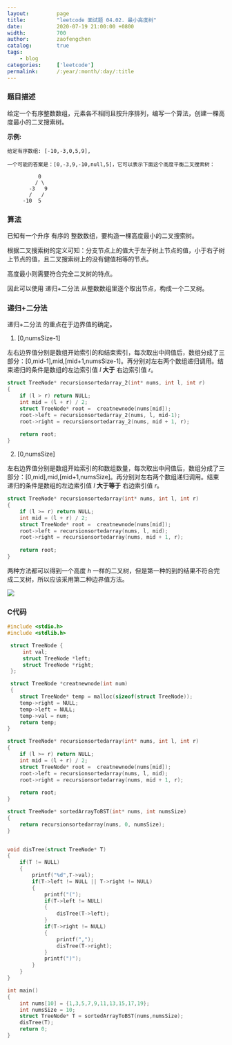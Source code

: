 ```yaml
---
layout:         page
title:          "leetcode 面试题 04.02. 最小高度树"
date:           2020-07-19 21:00:00 +0800
width:          700
author:         zaofengchen
catalog:        true
tags:
    - blog
categories:     ['leetcode']
permalink:      /:year/:month/:day/:title
---
```


<!-- 渲染公式 -->
<script src="{{ site.url }}/static/js/MathJax.js?config=TeX-AMS-MML_HTMLorMML" type="text/javascript"></script>
<script type="text/x-mathjax-config">
    MathJax.Hub.Config({
        tex2jax: {
        skipTags: ['script', 'noscript', 'style', 'textarea', 'pre'],
        inlineMath: [['$','$']]
        }
    });
</script>
<!-- 渲染公式 -->

### 题目描述
给定一个有序整数数组，元素各不相同且按升序排列，编写一个算法，创建一棵高度最小的二叉搜索树。

**示例:**
```
给定有序数组: [-10,-3,0,5,9],

一个可能的答案是：[0,-3,9,-10,null,5]，它可以表示下面这个高度平衡二叉搜索树：

          0 
         / \ 
       -3   9 
       /   / 
     -10  5 
```


### 算法
已知有一个升序 有序的 整数数组，要构造一棵高度最小的二叉搜索树。

根据二叉搜索树的定义可知：分支节点上的值大于左子树上节点的值，小于右子树上节点的值，且二叉搜索树上的没有健值相等的节点。

高度最小则需要符合完全二叉树的特点。

因此可以使用 递归+二分法 从整数数组里逐个取出节点，构成一个二叉树。

### 递归+二分法
递归+二分法 的重点在于边界值的确定。

1. [0,numsSize-1]

左右边界值分别是数组开始索引的和结束索引，每次取出中间值后，数组分成了三部分：[0,mid-1],mid,[mid+1,numsSize-1]。再分别对左右两个数组递归调用。结束递归的条件是数组的左边索引值 $l$ **大于** 右边索引值 $r$。

```C
struct TreeNode* recursionsortedarray_2(int* nums, int l, int r)
{
	if (l > r) return NULL;
	int mid = (l + r) / 2;
    struct TreeNode* root =  creatnewnode(nums[mid]);
    root->left = recursionsortedarray_2(nums, l, mid-1);
    root->right = recursionsortedarray_2(nums, mid + 1, r);
	
    return root;
}
```

2. [0,numsSize]

左右边界值分别是数组开始索引的和数组数量，每次取出中间值后，数组分成了三部分：[0,mid],mid,[mid+1,numsSize]。再分别对左右两个数组递归调用。结束递归的条件是数组的左边索引值 $l$ **大于等于** 右边索引值 $r$。

```C
struct TreeNode* recursionsortedarray(int* nums, int l, int r)
{
	if (l >= r) return NULL;
	int mid = (l + r) / 2;
    struct TreeNode* root =  creatnewnode(nums[mid]);
    root->left = recursionsortedarray(nums, l, mid);
    root->right = recursionsortedarray(nums, mid + 1, r);
	
    return root;
}
```

两种方法都可以得到一个高度 $h$ 一样的二叉树，但是第一种的到的结果不符合完成二叉树，所以应该采用第二种边界值方法。

<img src="http://tva4.sinaimg.cn/large/7d4c6366gy1ggwexsuchfj21jb267n5m.jpg" width="{{ page.width}}" align="bottom" />

### C代码

```C
#include <stdio.h>
#include <stdlib.h>

 struct TreeNode {
     int val;
     struct TreeNode *left;
     struct TreeNode *right;
 };

 struct TreeNode *creatnewnode(int num)
 {
    struct TreeNode* temp = malloc(sizeof(struct TreeNode));
    temp->right = NULL;
    temp->left = NULL;
    temp->val = num;
    return temp;
}

struct TreeNode* recursionsortedarray(int* nums, int l, int r)
{
	if (l >= r) return NULL;
	int mid = (l + r) / 2;
    struct TreeNode* root =  creatnewnode(nums[mid]);
    root->left = recursionsortedarray(nums, l, mid);
    root->right = recursionsortedarray(nums, mid + 1, r);
	
    return root;
}

struct TreeNode* sortedArrayToBST(int* nums, int numsSize)
{
    return recursionsortedarray(nums, 0, numsSize);
}


void disTree(struct TreeNode* T)
{
    if(T != NULL)
    {
        printf("%d",T->val);
        if(T->left != NULL || T->right != NULL)
        {
            printf("(");
            if(T->left != NULL)
            {
                disTree(T->left);
            }
            if(T->right != NULL)
            {
                printf(",");
                disTree(T->right);
            }
            printf(")");
        }
    }
}

int main()
{
    int nums[10] = {1,3,5,7,9,11,13,15,17,19};
    int numsSize = 10;
    struct TreeNode* T = sortedArrayToBST(nums,numsSize);
    disTree(T);
    return 0;
}
```



